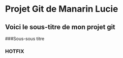# Projet Git de Manarin Lucie
## Voici le sous-titre de mon projet git
###Sous-sous titre
### HOTFIX
